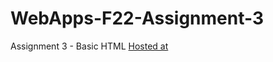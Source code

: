 # WebApps-F22-Assignment-3
Assignment 3 - Basic HTML
[Hosted at]( https://44-563-web-apps-f22.github.io/44563-webapps-assignment-3-ambicaperuru/)